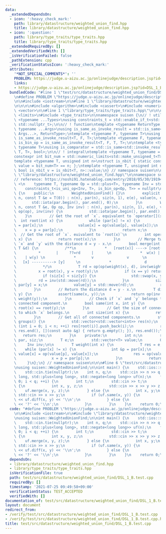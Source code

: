 ```yaml
---
data:
  _extendedDependsOn:
  - icon: ':heavy_check_mark:'
    path: library/datastructure/weighted_union_find.hpp
    title: library/datastructure/weighted_union_find.hpp
  - icon: ':question:'
    path: library/type_traits/type_traits.hpp
    title: library/type_traits/type_traits.hpp
  _extendedRequiredBy: []
  _extendedVerifiedWith: []
  _isVerificationFailed: false
  _pathExtension: cpp
  _verificationStatusIcon: ':heavy_check_mark:'
  attributes:
    '*NOT_SPECIAL_COMMENTS*': ''
    PROBLEM: https://judge.u-aizu.ac.jp/onlinejudge/description.jsp?id=DSL_1_B
    links:
    - https://judge.u-aizu.ac.jp/onlinejudge/description.jsp?id=DSL_1_B
  bundledCode: "#line 1 \"test/src/datastructure/weighted_union_find/DSL_1_B.test.cpp\"\
    \n#define PROBLEM \"https://judge.u-aizu.ac.jp/onlinejudge/description.jsp?id=DSL_1_B\"\
    \n\n#include <iostream>\n\n#line 1 \"library/datastructure/weighted_union_find.hpp\"\
    \n\n\n\n#include <algorithm>\n#include <cassert>\n#include <numeric>\n#include\
    \ <vector>\n\n#line 1 \"library/type_traits/type_traits.hpp\"\n\n\n\n#include\
    \ <limits>\n#include <type_traits>\n\nnamespace suisen {\n// ! utility\ntemplate\
    \ <typename ...Types>\nusing constraints_t = std::enable_if_t<std::conjunction_v<Types...>,\
    \ std::nullptr_t>;\n\n// ! function\ntemplate <typename ReturnType, typename Callable,\
    \ typename ...Args>\nusing is_same_as_invoke_result = std::is_same<std::invoke_result_t<Callable,\
    \ Args...>, ReturnType>;\ntemplate <typename F, typename T>\nusing is_uni_op =\
    \ is_same_as_invoke_result<T, F, T>;\ntemplate <typename F, typename T>\nusing\
    \ is_bin_op = is_same_as_invoke_result<T, F, T, T>;\n\ntemplate <typename Comparator,\
    \ typename T>\nusing is_comparator = std::is_same<std::invoke_result_t<Comparator,\
    \ T, T>, bool>;\n\n// ! integral\ntemplate <typename T, typename = constraints_t<std::is_integral<T>>>\n\
    constexpr int bit_num = std::numeric_limits<std::make_unsigned_t<T>>::digits;\n\
    template <typename T, unsigned int n>\nstruct is_nbit { static constexpr bool\
    \ value = bit_num<T> == n; };\ntemplate <typename T, unsigned int n>\nstatic constexpr\
    \ bool is_nbit_v = is_nbit<T, n>::value;\n} // namespace suisen\n\n\n#line 10\
    \ \"library/datastructure/weighted_union_find.hpp\"\n\nnamespace suisen {\n\n\
    // reference: https://noshi91.hatenablog.com/entry/2018/05/30/191943\n\ntemplate\
    \ <\n    typename T, typename Op = std::plus<T>, typename Inv = std::negate<T>,\n\
    \    constraints_t<is_uni_op<Inv, T>, is_bin_op<Op, T>> = nullptr\n>\nclass WeightedUnionFind\
    \ {\n    public:\n        WeightedUnionFind() {}\n        explicit WeightedUnionFind(int\
    \ n, const T &e = T(0)) : n(n), par(n), siz(n, 1), e(e), value(n, e) {\n     \
    \       std::iota(par.begin(), par.end(), 0);\n        }\n        WeightedUnionFind(int\
    \ n, const T &e, Op op, Inv inv) : n(n), par(n), siz(n, 1), e(e), value(n, e),\
    \ op(op), inv(inv) {\n            std::iota(par.begin(), par.end(), 0);\n    \
    \    }\n        // Get the root of `x`. equivalent to `operator[](x)`\n      \
    \  int root(int x) {\n            while (par[x] != x) {\n                int &p\
    \ = par[x];\n                value[x] = op(value[p], value[x]);\n            \
    \    x = p = par[p];\n            }\n            return x;\n        }\n      \
    \  // Get the root of `x`. euivalent to `root(x)`\n        int operator[](int\
    \ x) {\n            return root(x);\n        }\n        // Merge two vertices\
    \ `x` and `y` with the distance d = y - x.\n        bool merge(int x, int y, const\
    \ T &d) {\n            /**\n             *   [root(x)] ----> [root(y)]  \n   \
    \          *       |     ??=rd     |      \n             *  w(x) |           \
    \    | w(y) \n             *       v               v      \n             *   \
    \   [x] ----------> [y]     \n             *               d              \n \
    \            */\n            T rd = op(op(weight(x), d), inv(weight(y)));\n  \
    \          x = root(x), y = root(y);\n            if (x == y) return false;\n\
    \            if (siz[x] < siz[y]) {\n                std::swap(x, y);\n      \
    \          rd = inv(std::move(rd));\n            }\n            siz[x] += siz[y],\
    \ par[y] = x;\n            value[y] = std::move(rd);\n            return true;\n\
    \        }\n        // Return the distance d = y - x.\n        T diff(int x, int\
    \ y) {\n            assert(same(x, y));\n            return op(inv(weight(x)),\
    \ weight(y));\n        }\n        // Check if `x` and `y` belongs to the same\
    \ connected component.\n        bool same(int x, int y) {\n            return\
    \ root(x) == root(y);\n        }\n        // Get the size of connected componet\
    \ to which `x` belongs.\n        int size(int x) {\n            return siz[root(x)];\n\
    \        }\n        // Get all of connected components.\n        std::vector<std::vector<int>>\
    \ groups() {\n            std::vector<std::vector<int>> res(n);\n            for\
    \ (int i = 0; i < n; ++i) res[root(i)].push_back(i);\n            res.erase(std::remove_if(res.begin(),\
    \ res.end(), [](const auto &g) { return g.empty(); }), res.end());\n         \
    \   return res;\n        }\n    private:\n        int n;\n        std::vector<int>\
    \ par, siz;\n        T e;\n        std::vector<T> value;\n        Op op;\n   \
    \     Inv inv;\n\n        T weight(int x) {\n            T res = e;\n        \
    \    while (par[x] != x) {\n                int &p = par[x];\n               \
    \ value[x] = op(value[p], value[x]);\n                res = op(value[x], res);\n\
    \                x = p = par[p];\n            }\n            return res;\n   \
    \     }\n};\n} // namespace suisen\n\n\n#line 6 \"test/src/datastructure/weighted_union_find/DSL_1_B.test.cpp\"\
    \nusing suisen::WeightedUnionFind;\n\nint main() {\n    std::ios::sync_with_stdio(false);\n\
    \    std::cin.tie(nullptr);\n    int n, q;\n    std::cin >> n >> q;\n    WeightedUnionFind<long\
    \ long, std::plus<long long>, std::negate<long long>> uf(n);\n    for (int i =\
    \ 0; i < q; ++i) {\n        int t;\n        std::cin >> t;\n        if (t == 0)\
    \ {\n            int x, y, z;\n            std::cin >> x >> y >> z;\n        \
    \    uf.merge(x, y, z);\n        } else {\n            int x, y;\n           \
    \ std::cin >> x >> y;\n            if (uf.same(x, y)) {\n                std::cout\
    \ << uf.diff(x, y) << '\\n';\n            } else {\n                std::cout\
    \ << '?' << '\\n';\n            }\n        }\n    }\n    return 0;\n}\n"
  code: "#define PROBLEM \"https://judge.u-aizu.ac.jp/onlinejudge/description.jsp?id=DSL_1_B\"\
    \n\n#include <iostream>\n\n#include \"library/datastructure/weighted_union_find.hpp\"\
    \nusing suisen::WeightedUnionFind;\n\nint main() {\n    std::ios::sync_with_stdio(false);\n\
    \    std::cin.tie(nullptr);\n    int n, q;\n    std::cin >> n >> q;\n    WeightedUnionFind<long\
    \ long, std::plus<long long>, std::negate<long long>> uf(n);\n    for (int i =\
    \ 0; i < q; ++i) {\n        int t;\n        std::cin >> t;\n        if (t == 0)\
    \ {\n            int x, y, z;\n            std::cin >> x >> y >> z;\n        \
    \    uf.merge(x, y, z);\n        } else {\n            int x, y;\n           \
    \ std::cin >> x >> y;\n            if (uf.same(x, y)) {\n                std::cout\
    \ << uf.diff(x, y) << '\\n';\n            } else {\n                std::cout\
    \ << '?' << '\\n';\n            }\n        }\n    }\n    return 0;\n}"
  dependsOn:
  - library/datastructure/weighted_union_find.hpp
  - library/type_traits/type_traits.hpp
  isVerificationFile: true
  path: test/src/datastructure/weighted_union_find/DSL_1_B.test.cpp
  requiredBy: []
  timestamp: '2021-07-25 09:49:58+09:00'
  verificationStatus: TEST_ACCEPTED
  verifiedWith: []
documentation_of: test/src/datastructure/weighted_union_find/DSL_1_B.test.cpp
layout: document
redirect_from:
- /verify/test/src/datastructure/weighted_union_find/DSL_1_B.test.cpp
- /verify/test/src/datastructure/weighted_union_find/DSL_1_B.test.cpp.html
title: test/src/datastructure/weighted_union_find/DSL_1_B.test.cpp
---
```

